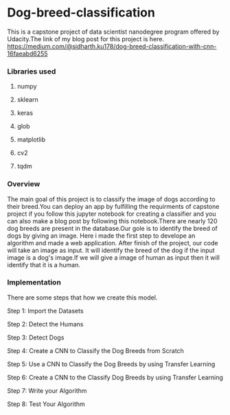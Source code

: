 # Dog-breed-classification

This is a capstone project of data scientist nanodegree program offered by Udacity.The link of my blog post for this project is here. https://medium.com/@sidharth.ku178/dog-breed-classification-with-cnn-16faeabd6255

### Libraries used

 1. numpy
 
 2. sklearn
 
 3. keras
 
 4. glob
 
 5. matplotlib
 
 6. cv2
 
 7. tqdm
 

### Overview

The main goal of this project is to classify the image of dogs according to their breed.You can deploy an app by fulfilling the requirments of capstone project if you follow this jupyter notebook for creating a classifier and you can also make a blog post by following this notebook.There are nearly 120 dog breeds are present in the database.Our gole is to identify the breed of dogs by giving an image.
Here i made the first step to develope an algorithm and made a web application. After finish of the project, our code will take an image as input. It will identify the breed of the dog if the input image is a dog's image.If we will give a image of human as input then it will identify that it is a human.


### Implementation

There are some steps that how we create this model.

Step 1: Import the Datasets

Step 2: Detect the Humans

Step 3: Detect Dogs

Step 4: Create a CNN to Classify the Dog Breeds from Scratch

Step 5: Use a CNN to Classify the Dog Breeds by using Transfer Learning

Step 6: Create a CNN to the Classify Dog Breeds by using Transfer Learning

Step 7: Write your Algorithm

Step 8: Test Your Algorithm
